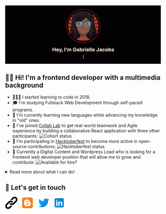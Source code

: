 
<p align='center'><a href= "https://www.gmjacobsdev.com"><img src="./icons/github_banner2.gif" alt="Avatar of Gabrielle Jacobs" /></a></p>

## 👋🏾&nbsp;Hi! I'm a frontend developer with a multimedia background

 
  - 👩🏾‍💻&nbsp;I started learning to code in 2018.
  - 🎓&nbsp;I'm studying Fullstack Web Development through self-paced programs.
  - 🎯&nbsp;I'm currently learning new languages while advancing my knowledge in "old" ones.
  - 🚀&nbsp;I've joined [Collab Lab](https://the-collab-lab.codes) to get real-world teamwork and Agile experience by building a collaborative React application with three other participants: ![Cohort status](https://img.shields.io/badge/Cohort-Oct--Dec%202020-blue)
  - 🚀&nbsp;I'm participating in [Hacktoberfest](https://hacktoberfest.digitalocean.com) to become more active in open-source contributions: ![Hacktoberfest status](https://img.shields.io/badge/hacktoberfest-Oct.%201--%20Oct.%2031-orange)
  - 💼&nbsp;Currently a Digital Content and Wordpress Lead who is looking for a frontend web developer position that will allow me to grow and contribute: ![Available for hire?](https://img.shields.io/badge/hireable-yes-brightgreen)

<details>
<summary>Read more about what I can do!</summary>

## 🏆&nbsp;Languages
<div>
  <img height="40" src="./icons/javascript.png" title="Javascript" alt="Javascript logo"/></a>
  <img height="40" src="./icons/html5.png" title="HTML5" alt="HTML5 logo"/></a>
  <img height="40" src="./icons/css3.png" title="CSS3" alt="CSS3 logo"/></a>
  <img height="40" src="./icons/python.png" title="Python" alt="Python logo"/>
<div>

## ⚙️&nbsp;Frameworks/ Libraries
<div>
  <img height="40" src="./icons/sass.png" title="Sass" alt="Sass logo"/></a>
  <img height="40" src="./icons/bootstrap.png" title="Bootstrap" alt="Bootstrap logo"/></a>
  <img height="40" src="./icons/jquery.png" title="jQuery" alt="jQuery logo"/></a>
  <img height="40" src="./icons/react.png" title="React" alt="React logo"/></a>
  <img height="40" src="./icons/nodejs.png" title="NodeJS" alt="NodeJS logo"/></a>
  <img height="40" src="./icons/express.png" title="ExpressJS" alt="ExpressJS logo"/>
</div>

## 🧰&nbsp;Tools
<div>
  <img height="40" src="./icons/vscode.png" title="Visual Studio Code" alt="Visual Studio Code logo"/>
  <img height="40" src="./icons/pycharm.png" title="PyCharm" alt="PyCharm logo"/>
  <img height="40" src="./icons/console.png" title="Terminal" alt="console"/>
  <img height="40" src="./icons/git.png" title="Git" alt="Git logo"/>
  <img height="40" src="./icons/github.png" title="Github" alt="Github logo"/>
  <img height="40" src="./icons/npm.png" title="NPM" alt="NPM logo"/>
  <img height="40" src="./icons/wordpress.png" title="WordPress" alt="WordPress logo"/>
  <img height="40" src="./icons/photoshop.png" title="Adobe Photoshop" alt="Photoshop logo"/>
  <img height="40" src="./icons/xd.png" title="Adobe XD" alt="Adobe XD logo"/>
  <img height="40" src="./icons/codepen.png" title="Codepen" alt="Codepen logo"/>
  <img height="40" src="./icons/canva.png" title="Canva" alt="Canva logo"/>
  <img height="40" src="./icons/netlify.png" title="Netlify" alt="Netlify logo"/>
  <img height="40" src="./icons/jira.png" title="Jira" alt="Jira logo"/>
  
</div>

## 📖&nbsp;Currently (or will soon be) learning
<div>
  <img height="40" src="./icons/react.png" title="React" alt="React logo"/>
  <img height="40" src="./icons/python.png" title="Python" alt="Python logo"/>
  <img height="40" src="./icons/agile.png" title="Agile Development" alt="Agile logo"/>
  <img height="40" src="./icons/gatsby.png" title="Gatsby" alt="Gatsby logo"/>
  <img height="40" src="./icons/mongodb.png" title="MongoDB" alt="MongoDB logo"/>
  <img height="40" src="./icons/php.png" title="PHP" alt="PHP logo"/>
  <img height="40" src="./icons/sql.png" title="SQL" alt="SQL logo"/>
</div>

## 📈&nbsp;My GitHub stats
![gabrielle's stats](https://github-readme-stats.vercel.app/api?username=gabbyj&show_icons=true&bg_color=050404&title_color=872214&text_color=faebd7&icon_color=de7f3f&hide_title=true&hide=stars&count_private=true&include_all_commits=true)

![Top Languages](https://github-readme-stats.vercel.app/api/top-langs/?username=gabbyj&layout=compact&langs_count=8&hide=coffeescript,ruby&bg_color=050404&title_color=de7f3f&text_color=faebd7&icon_color=de7f3f)

</details>

## 💬&nbsp;Let's get in touch
<p align='left'>
<a href="https://www.gmjacobsdev.com"><img height="40" src="./icons/link.png" title="Personal Website" alt="Personal Website"></a>&nbsp;&nbsp;
<a href="https://www.gabbysadventure.com"><img height="40" src="./icons/blog.png" title="Blog" alt="blog"></a>&nbsp;&nbsp;
<a href="https://www.twitter.com/Gabs_MaGee"><img height="40" src="./icons/twitter.png" title="Twitter" alt="twitter"></a>&nbsp;&nbsp;
<a href="https://www.linkedin.com/in/gabrielle-jacobs-9a890473"><img height="40" src="./icons/linkedin.png" title="LinkedIn" alt="LinkedIn"></a>
</p>
